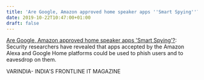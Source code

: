 ```yaml
---
title: 'Are Google, Amazon approved home speaker apps ''Smart Spying''?'
date: 2019-10-22T10:47:00+01:00
draft: false
---
```


[Are Google, Amazon approved home speaker apps 'Smart Spying'?](https://varindia.com/news/are-google-amazon-approved-home-speaker-apps-smart-spying#.Xa7QF5eDpHk.blogger): Security researchers have revealed that apps accepted by the Amazon Alexa and Google Home platforms could be used to phish users and to eavesdrop on them.  
  
VARINDIA- INDIA'S FRONTLINE IT MAGAZINE